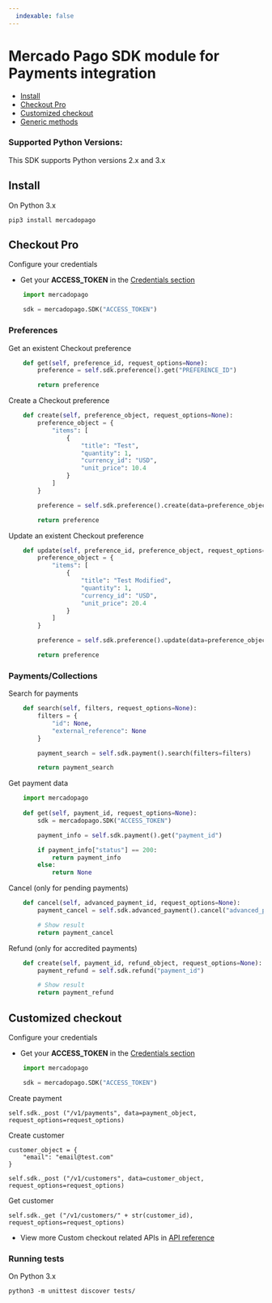 ```yaml
---
  indexable: false
---
```

# Mercado Pago SDK module for Payments integration


* [Install](#bookmark_install)
* [Checkout Pro](#bookmark_checkout_pro)
* [Customized checkout](#bookmark_customized_checkout)
* [Generic methods](#bookmark_generic_methods)

### Supported Python Versions:

This SDK supports Python versions 2.x and 3.x

## Install


On Python 3.x

``pip3 install mercadopago``

## Checkout Pro


Configure your credentials


- Get your **ACCESS_TOKEN** in the [Credentials section]([FAKER][CREDENTIALS][URL])


``` python
    import mercadopago

    sdk = mercadopago.SDK("ACCESS_TOKEN")
```

### Preferences


Get an existent Checkout preference



``` python
    def get(self, preference_id, request_options=None):
        preference = self.sdk.preference().get("PREFERENCE_ID")

        return preference
```

Create a Checkout preference

``` python
    def create(self, preference_object, request_options=None):
        preference_object = {
            "items": [
                {
                    "title": "Test",
                    "quantity": 1,
                    "currency_id": "USD",
                    "unit_price": 10.4
                }
            ]
        }

        preference = self.sdk.preference().create(data=preference_object)

        return preference
```
Update an existent Checkout preference


``` python
    def update(self, preference_id, preference_object, request_options=None):
        preference_object = {
            "items": [
                {
                    "title": "Test Modified",
                    "quantity": 1,
                    "currency_id": "USD",
                    "unit_price": 20.4
                }
            ]
        }

        preference = self.sdk.preference().update(data=preference_object)

        return preference
```
### Payments/Collections


Search for payments
``` python
    def search(self, filters, request_options=None):
        filters = {
            "id": None,
            "external_reference": None
        }

        payment_search = self.sdk.payment().search(filters=filters)

        return payment_search
```

Get payment data

``` python
    import mercadopago
    
    def get(self, payment_id, request_options=None):
        sdk = mercadopago.SDK("ACCESS_TOKEN")

        payment_info = self.sdk.payment().get("payment_id")

        if payment_info["status"] == 200:
            return payment_info
        else:
            return None
```

Cancel (only for pending payments)

``` python
    def cancel(self, advanced_payment_id, request_options=None):
        payment_cancel = self.sdk.advanced_payment().cancel("advanced_payment_id")

        # Show result
        return payment_cancel
```

Refund (only for accredited payments)

``` python
    def create(self, payment_id, refund_object, request_options=None):
        payment_refund = self.sdk.refund("payment_id")

        # Show result
        return payment_refund
```

## Customized checkout


Configure your credentials

* Get your **ACCESS_TOKEN** in the [Credentials section]([FAKER][CREDENTIALS][URL])


``` python
    import mercadopago

    sdk = mercadopago.SDK("ACCESS_TOKEN")
```


Create payment

    self.sdk._post ("/v1/payments", data=payment_object, request_options=request_options)

Create customer


    customer_object = {
        "email": "email@test.com"
    }

    self.sdk._post ("/v1/customers", data=customer_object, request_options=request_options)

Get customer


    self.sdk._get ("/v1/customers/" + str(customer_id), request_options=request_options)

* View more Custom checkout related APIs in [API reference](https://www.mercadopago[FAKER][URL][DOMAIN]/developers/en/reference)


### Running tests


On Python 3.x

``python3 -m unittest discover tests/``
